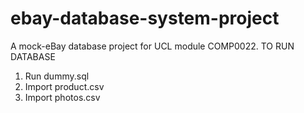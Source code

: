 # ebay-database-system-project
A mock-eBay database project for UCL module COMP0022.
TO RUN DATABASE

1. Run dummy.sql
2. Import product.csv
3. Import photos.csv
